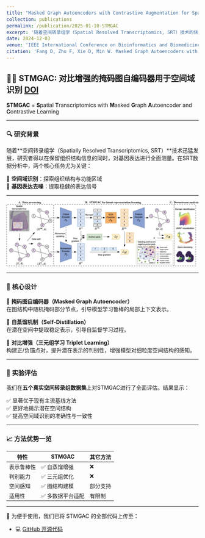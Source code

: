 ```yaml
---
title: "Masked Graph Autoencoders with Contrastive Augmentation for Spatially Resolved Transcriptomics Data"
collection: publications
permalink: /publication/2025-01-10-STMGAC
excerpt: '随着空间转录组学（Spatial Resolved Transcriptomics, SRT）技术的快速发展，研究者现已能够在保留组织空间信息的前提下，对基因转录进行全面测量。在SRT数据分析中，空间域识别与基因去噪是两个关键目标。为此，我们提出了一种**带对比增强的掩码图自编码器（Masked Graph Autoencoder with Contrastively augmentation, STMGAC）**，用于学习低维潜在表示，以实现空间转录组（Spatial Transcriptomics, ST）数据的空间域识别。在潜在空间中，STMGAC通过**自蒸馏（self-distillation）**获得稳定的表示信号，用于引导自监督匹配。同时，采用**三元组学习（triplet learning）**构建正负锚点对，从而增强表示的判别能力。我们在五个数据集上评估了STMGAC的性能，结果表明其在空间域识别方面优于现有的基线方法。'
date: 2024-12-03
venue: 'IEEE International Conference on Bioinformatics and Biomedicine (BIBM)'
citation: 'Fang D, Zhu F, Xie D, Min W. Masked Graph Autoencoders with Contrastive Augmentation for Spatially Resolved Transcriptomics Data. 2024 IEEE International Conference on Bioinformatics and Biomedicine (BIBM) 515-520. https://doi.org/10.1109/BIBM62325.2024.10822738'
---
```


## 🧠✨ **STMGAC: 对比增强的掩码图自编码器用于空间域识别 [DOI](https://doi.org/10.1109/BIBM62325.2024.10822738)**
**STMGAC** = **S**patial **T**ranscriptomics with **M**asked **G**raph **A**utoencoder and **C**ontrastive Learning

----------

### 🔍 **研究背景**

随着**空间转录组学（Spatially Resolved Transcriptomics, SRT）**技术迅猛发展，研究者得以在保留组织结构信息的同时，对基因表达进行全面测量。在SRT数据分析中，两个核心任务尤为关键：

🔹 **空间域识别**：探索组织结构与功能区域  
🔹 **基因表达去噪**：提取稳健的表达信号

----------

![STMGAC](https://github.com/wenwenmin/STMGAC/blob/main/STMGAC.jpg?raw=true)

----------

### 🧩 **核心设计**

📌 **掩码图自编码器（Masked Graph Autoencoder）**  
在图结构中随机掩码部分节点，引导模型学习鲁棒的局部上下文表示。

📌 **自蒸馏机制（Self-Distillation）**  
在潜在空间中提取稳定表示，引导自监督学习过程。

📌 **对比增强（三元组学习 Triplet Learning）**  
构建正/负锚点对，提升潜在表示的判别性，增强模型对细粒度空间结构的感知。

----------

### 🧪 **实验评估**

我们在**五个真实空间转录组数据集**上对STMGAC进行了全面评估。结果显示：

✅ 显著优于现有主流基线方法  
✅ 更好地揭示潜在空间结构  
✅ 提高空间域识别的准确性与一致性

----------

### 📈 **方法优势一览**
| 特性 | STMGAC | 其它方法 |
|------------|------------------|----------|
| 表示鲁棒性 | ✅ 自蒸馏增强 | ❌ |
| 判别能力 | ✅ 三元组优化 | ❌ |
| 空间感知 | ✅ 图结构建模 | 部分支持 |
| 适用性 | ✅ 多数据平台适配 | 有限制 |


----------

🚀 为便于使用，我们已将 STMGAC 的全部代码上传至：

-   💻 [GitHub 开源代码](https://github.com/wenwenmin/STMGAC)
